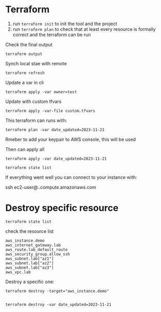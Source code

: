 # Terraform

1. run `terraform init` to init the tool and the project
2. run `terraform plan` to check that at least every resource is formally correct and the terraform can be run


Check the final output
    
    terraform output

Synch local stae with remote

    terraform refresh

Update a var in cli

    terraform apply -var owner=test

Update with custom tfvars

    terraform apply -var-file custom.tfvars


This terraform can runs with:

    terraform plan -var date_updated=2023-11-21

Rmeber to add your keypair to AWS console, this will be used 

Then can apply all

    terraform apply -var date_updated=2023-11-21

    terraform state list

If everything went well you can connect to your instance with:

ssh ec2-user@<your-machine>.<region>.compute.amazonaws.com

# Destroy specific resource

    terraform state list

check the resource list

    aws_instance.demo
    aws_internet_gateway.lab
    aws_route.lab_default_route
    aws_security_group.allow_ssh
    aws_subnet.lab["az1"]
    aws_subnet.lab["az2"]
    aws_subnet.lab["az3"]
    aws_vpc.lab

Destroy a specific one:

    terraform destroy -target="aws_instance.demo"


    terraform destroy -var date_updated=2023-11-21